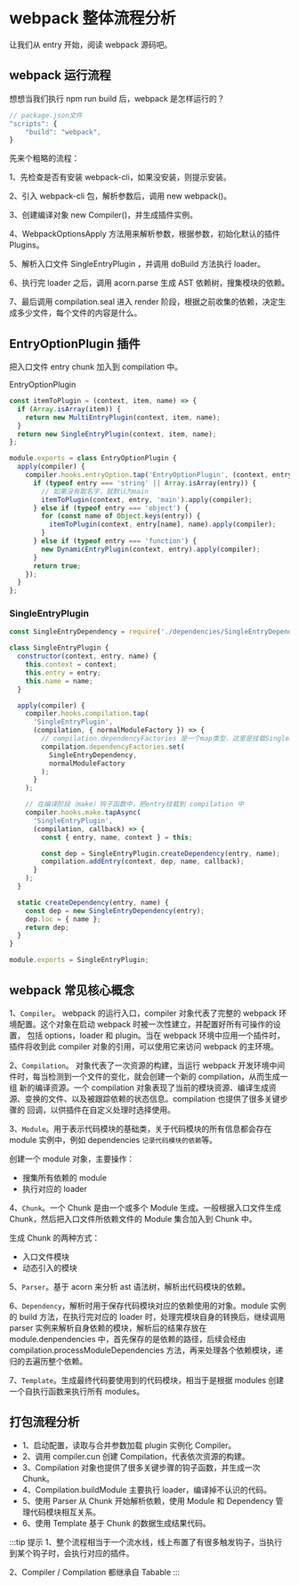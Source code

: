 # webpack 整体流程分析

让我们从 entry 开始，阅读 webpack 源码吧。

## webpack 运行流程

想想当我们执行 npm run build 后，webpack 是怎样运行的？

```js
// package.json文件
"scripts": {
    "build": "webpack",
}
```

先来个粗略的流程：

1、先检查是否有安装 webpack-cli，如果没安装，则提示安装。

2、引入 webpack-cli 包，解析参数后，调用 new webpack()。

3、创建编译对象 new Compiler()，并生成插件实例。

4、WebpackOptionsApply 方法用来解析参数，根据参数，初始化默认的插件 Plugins。

5、解析入口文件 SingleEntryPlugin ，并调用 doBuild 方法执行 loader。

6、执行完 loader 之后，调用 acorn.parse 生成 AST 依赖树，搜集模块的依赖。

7、最后调用 compilation.seal 进入 render 阶段，根据之前收集的依赖，决定生成多少文件，每个文件的内容是什么。

## EntryOptionPlugin 插件

把入口文件 entry chunk 加入到 compilation 中。

EntryOptionPlugin

```js
const itemToPlugin = (context, item, name) => {
  if (Array.isArray(item)) {
    return new MultiEntryPlugin(context, item, name);
  }
  return new SingleEntryPlugin(context, item, name);
};

module.exports = class EntryOptionPlugin {
  apply(compiler) {
    compiler.hooks.entryOption.tap('EntryOptionPlugin', (context, entry) => {
      if (typeof entry === 'string' || Array.isArray(entry)) {
        // 如果没有取名字，就默认为main
        itemToPlugin(context, entry, 'main').apply(compiler);
      } else if (typeof entry === 'object') {
        for (const name of Object.keys(entry)) {
          itemToPlugin(context, entry[name], name).apply(compiler);
        }
      } else if (typeof entry === 'function') {
        new DynamicEntryPlugin(context, entry).apply(compiler);
      }
      return true;
    });
  }
};
```

### SingleEntryPlugin

```js
const SingleEntryDependency = require('./dependencies/SingleEntryDependency');

class SingleEntryPlugin {
  constructor(context, entry, name) {
    this.context = context;
    this.entry = entry;
    this.name = name;
  }

  apply(compiler) {
    compiler.hooks.compilation.tap(
      'SingleEntryPlugin',
      (compilation, { normalModuleFactory }) => {
        // compilation.dependencyFactories 是一个map类型，这里是挂载SingleEntryDependency
        compilation.dependencyFactories.set(
          SingleEntryDependency,
          normalModuleFactory
        );
      }
    );

    // 在编译阶段（make）钩子函数中，把entry挂载到 compilation 中
    compiler.hooks.make.tapAsync(
      'SingleEntryPlugin',
      (compilation, callback) => {
        const { entry, name, context } = this;

        const dep = SingleEntryPlugin.createDependency(entry, name);
        compilation.addEntry(context, dep, name, callback);
      }
    );
  }

  static createDependency(entry, name) {
    const dep = new SingleEntryDependency(entry);
    dep.loc = { name };
    return dep;
  }
}

module.exports = SingleEntryPlugin;
```

## webpack 常见核心概念

1、`Compiler`。 webpack 的运行入口，compiler 对象代表了完整的 webpack 环境配置。这个对象在启动 webpack 时被一次性建立，并配置好所有可操作的设置，
包括 options，loader 和 plugin。当在 webpack 环境中应用一个插件时，插件将收到此 compiler 对象的引用，可以使用它来访问 webpack 的主环境。

2、`Compilation`。 对象代表了一次资源的构建，当运行 webpack 开发环境中间件时，每当检测到一个文件的变化，就会创建一个新的 compilation，从而生成一组
新的编译资源。一个 compilation 对象表现了当前的模块资源、编译生成资源、变换的文件、以及被跟踪依赖的状态信息。compilation 也提供了很多关键步骤的
回调，以供插件在自定义处理时选择使用。

3、`Module`。用于表示代码模块的基础类，关于代码模块的所有信息都会存在 module 实例中，例如 dependencies `记录代码模块的依赖`等。

创建一个 module 对象，主要操作：

- 搜集所有依赖的 module
- 执行对应的 loader

4、`Chunk`。一个 Chunk 是由一个或多个 Module 生成。一般根据入口文件生成 Chunk，然后把入口文件所依赖文件的 Module 集合加入到 Chunk 中。

生成 Chunk 的两种方式：

- 入口文件模块
- 动态引入的模块

5、`Parser`。基于 acorn 来分析 ast 语法树，解析出代码模块的依赖。

6、`Dependency`，解析时用于保存代码模块对应的依赖使用的对象。module 实例的 build 方法，在执行完对应的 loader 时，处理完模块自身的转换后，继续调用 parser 实例来解析自身依赖的模块，解析后的结果存放在 module.denpendencies 中，首先保存的是依赖的路径，后续会经由 compilation.processModuleDependencies 方法，再来处理各个依赖模块，递归的去遍历整个依赖。

7、`Template`。生成最终代码要使用到的代码模块，相当于是根据 modules 创建一个自执行函数来执行所有 modules。

## 打包流程分析

- 1、启动配置，读取与合并参数加载 plugin 实例化 Compiler。
- 2、调用 compiler.cun 创建 Compilation，代表依次资源的构建。
- 3、Compilation 对象也提供了很多关键步骤的钩子函数，并生成一次 Chunk。
- 4、Compilation.buildModule 主要执行 loader，编译掉不认识的代码。
- 5、使用 Parser 从 Chunk 开始解析依赖，使用 Module 和 Dependency 管理代码模块相互关系。
- 6、使用 Template 基于 Chunk 的数据生成结果代码。

:::tip 提示
1、整个流程相当于一个流水线，线上布置了有很多触发钩子，当执行到某个钩子时，会执行对应的插件。

2、Compiler / Compilation 都继承自 Tabable
:::
